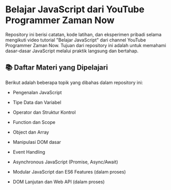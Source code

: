 # Belajar JavaScript dari YouTube Programmer Zaman Now

Repository ini berisi catatan, kode latihan, dan eksperimen pribadi selama mengikuti video tutorial "Belajar JavaScript" dari channel YouTube Programmer Zaman Now. Tujuan dari repository ini adalah untuk memahami dasar-dasar JavaScript melalui praktik langsung dan bertahap.

## 📚 Daftar Materi yang Dipelajari

Berikut adalah beberapa topik yang dibahas dalam repository ini:
- Pengenalan JavaScript

- Tipe Data dan Variabel

- Operator dan Struktur Kontrol

- Function dan Scope

- Object dan Array

- Manipulasi DOM dasar

- Event Handling

- Asynchronous JavaScript (Promise, Async/Await)

- Modular JavaScript dan ES6 Features (dalam proses)

- DOM Lanjutan dan Web API (dalam proses)
